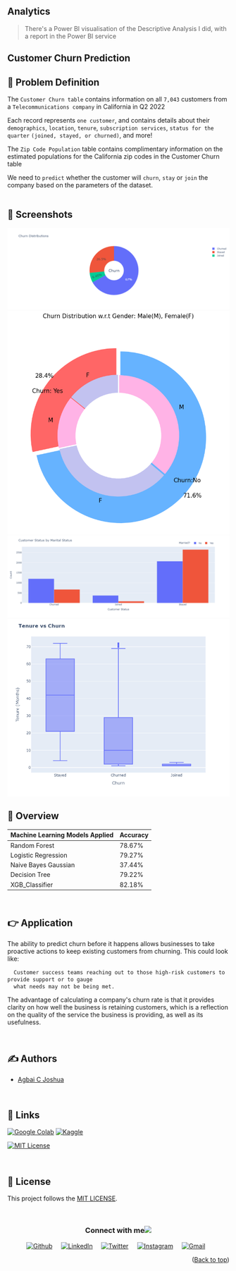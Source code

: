 ## Analytics
> There's a Power BI visualisation of the Descriptive Analysis I did, with a report in the Power BI service

## Customer Churn Prediction



## 📌 Problem Definition
The `Customer Churn table` contains information on all `7,043` customers from a `Telecommunications company` in California in Q2 2022

Each record represents `one customer`, and contains details about their `demographics`, `location`, `tenure`, `subscription services`, `status for the quarter` `(joined, stayed, or churned)`, and more!

The `Zip Code Population` table contains complimentary information on the estimated populations for the California zip codes in the Customer Churn table

We need to `predict` whether the customer will `churn`, `stay` or `join` the company based on the parameters of the dataset.
<br><br>

## 👀 Screenshots

<img src = "assets/1.png">
<img src = "assets/2.png">
<img src = "assets/3.png">
<img src = "assets/4.png">


## 📓 Overview



| Machine Learning Models Applied            | Accuracy |
| ----------------- | ------------------------------------------------------------------ |
| Random Forest | 78.67% |
| Logistic Regression | 79.27% |
| Naive Bayes Gaussian | 37.44% |
| Decision Tree | 79.22% |
| XGB_Classifier | 82.18% |

<br>

## 👉 Application

The ability to predict churn before it happens allows businesses to take proactive actions to keep existing customers from churning. This could look like: 
```
  Customer success teams reaching out to those high-risk customers to provide support or to gauge 
  what needs may not be being met.
```

The advantage of calculating a company's churn rate is that it provides clarity on how well the business is retaining customers, which is a reflection on the quality of the service the business is providing, as well as its usefulness.

<br>

## ✍️ Authors

- [Agbai C Joshua](https://github.com/TheACJ)

<br>

## 🔗 Links


<a href='https://colab.research.google.com/drive/' target="_blank"><img alt='Google Colab' src='https://img.shields.io/badge/Google_Colab-100000?style=for-the-badge&logo=Google Colab&logoColor=FFA200&labelColor=000000&color=FFFFFF'/></a>
<a href='https://www.kaggle.com/code/' target="_blank"><img alt='Kaggle' src='https://img.shields.io/badge/Kaggle-100000?style=for-the-badge&logo=Kaggle&logoColor=20beff&labelColor=black&color=FFFFFF'/></a>

[![MIT License](https://img.shields.io/badge/License-MIT-green.svg)](https://choosealicense.com/licenses/mit/)

<br />

## 🪪 License
This project follows the [MIT LICENSE](https://choosealicense.com/licenses/mit/).

<br />

<div align="center">
<h3> Connect with me<a href="https://TheACJ.github.io"><img src="https://github.com/milaan9/milaan9/blob/main/Handshake.gif" width="50px"></a>
</h3> 
<p align="center">
    <a href="https://www.github.com/TheACJ" target="_blank" rel="noreferrer"><img alt="Github" width="37px" src="https://github.com/TheACJ/raw/main/assets/socials/github.png"></a> &nbsp&nbsp&nbsp
    <a href="https://www.linkedin.com/in/joshua_agbai" target="_blank"><img alt="LinkedIn" width="35px" src="https://cdn.iconscout.com/icon/free/png-512/free-linkedin-189-721962.png?f=webp&w=256"></a> &nbsp&nbsp&nbsp
    <a href="https://twitter.com/realacjoshua" target="_blank"><img alt="Twitter" width="35px" src="https://freelogopng.com/images/all_img/1690643777twitter-x%20logo-png-white.png"></a> &nbsp&nbsp&nbsp
    <a href="https://www.instagram.com/realacjoshua" target="_blank"><img alt="Instagram" width="35px" src="https://github.com/TheACJ/TheACJ/raw/main/assets/socials/instagram.png"></a> &nbsp&nbsp&nbsp
    <a href="agbaijoshua@gmail.com" target="_blank"><img alt="Gmail" width="35px" src="https://github.com/TheACJ/TheACJ/raw/main/assets/socials/gmail.png"></a>&nbsp&nbsp&nbsp
<p align="right">(<a href="#top">Back to top</a>)</p>
</p> 
